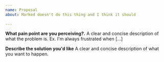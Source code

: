 ```yaml
---
name: Proposal
about: Marked doesn't do this thing and I think it should
 
---
```

 
**What pain point are you perceiving?.**
A clear and concise description of what the problem is. Ex. I'm always frustrated when [...]
 
**Describe the solution you'd like**
A clear and concise description of what you want to happen.
